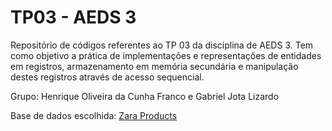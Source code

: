 # TP03 - AEDS 3
Repositório de códigos referentes ao TP 03 da disciplina de AEDS 3. Tem como objetivo a prática de implementações e representações de entidades em registros, armazenamento em memória secundária e manipulação destes registros através de acesso sequencial.

Grupo: Henrique Oliveira da Cunha Franco e Gabriel Jota Lizardo

Base de dados escolhida: [Zara Products](https://www.kaggle.com/datasets/maparla/zara-products/)
